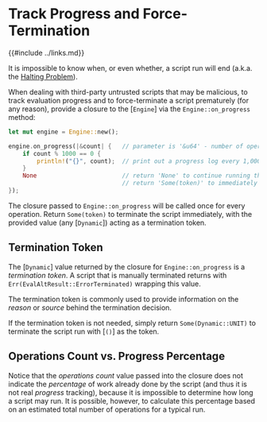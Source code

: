 Track Progress and Force-Termination
===================================

{{#include ../links.md}}

It is impossible to know when, or even whether, a script run will end
(a.k.a. the [Halting Problem](http://en.wikipedia.org/wiki/Halting_problem)).

When dealing with third-party untrusted scripts that may be malicious, to track evaluation progress and
to force-terminate a script prematurely (for any reason), provide a closure to the [`Engine`] via
the `Engine::on_progress` method:

```rust
let mut engine = Engine::new();

engine.on_progress(|&count| {   // parameter is '&u64' - number of operations already performed
    if count % 1000 == 0 {
        println!("{}", count);  // print out a progress log every 1,000 operations
    }
    None                        // return 'None' to continue running the script
                                // return 'Some(token)' to immediately terminate the script
});
```

The closure passed to `Engine::on_progress` will be called once for every operation.
Return `Some(token)` to terminate the script immediately, with the provided value
(any [`Dynamic`]) acting as a termination token.


Termination Token
-----------------

The [`Dynamic`] value returned by the closure for `Engine::on_progress` is a _termination token_.
A script that is manually terminated returns with `Err(EvalAltResult::ErrorTerminated)`
wrapping this value.

The termination token is commonly used to provide information on the _reason_ or _source_
behind the termination decision.

If the termination token is not needed, simply return `Some(Dynamic::UNIT)` to terminate the script
run with [`()`] as the token.


Operations Count vs. Progress Percentage
---------------------------------------

Notice that the _operations count_ value passed into the closure does not indicate the _percentage_ of work
already done by the script (and thus it is not real _progress_ tracking), because it is impossible to determine
how long a script may run.  It is possible, however, to calculate this percentage based on an estimated
total number of operations for a typical run.
